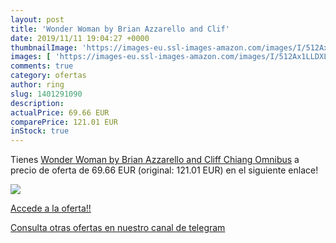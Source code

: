 ```yaml
---
layout: post
title: 'Wonder Woman by Brian Azzarello and Clif'
date: 2019/11/11 19:04:27 +0000
thumbnailImage: 'https://images-eu.ssl-images-amazon.com/images/I/512Ax1LLDXL._SL200_.jpg'
images: [ 'https://images-eu.ssl-images-amazon.com/images/I/512Ax1LLDXL._SL200_.jpg' ]
comments: true
category: ofertas
author: ring
slug: 1401291090
description:
actualPrice: 69.66 EUR
comparePrice: 121.01 EUR
inStock: true
---
```


Tienes [Wonder Woman by Brian Azzarello and Cliff Chiang Omnibus](https://www.amazon.com/dp/1401291090/?tag=redken08-20) a precio de oferta de 69.66 EUR (original: 121.01 EUR) en el siguiente enlace!

[![](https://images-eu.ssl-images-amazon.com/images/I/512Ax1LLDXL._SL200_.jpg)](https://www.amazon.com/dp/1401291090/?tag=redken08-20)

[Accede a la oferta!!](https://www.amazon.com/dp/1401291090/?tag=redken08-20)

[Consulta otras ofertas en nuestro canal de telegram](https://t.me/s/ofertas25)
